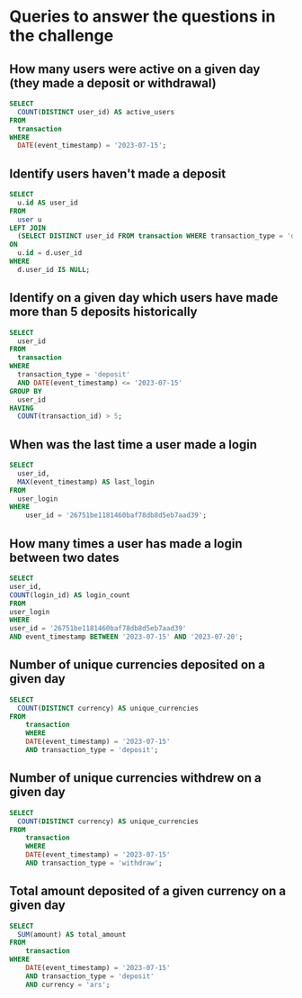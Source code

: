 # Queries to answer the questions in the challenge

## How many users were active on a given day (they made a deposit or withdrawal)

```sql
SELECT
  COUNT(DISTINCT user_id) AS active_users
FROM
  transaction
WHERE
  DATE(event_timestamp) = '2023-07-15';
```

## Identify users haven't made a deposit

```sql
SELECT
  u.id AS user_id
FROM
  user u
LEFT JOIN
  (SELECT DISTINCT user_id FROM transaction WHERE transaction_type = 'deposit') d
ON
  u.id = d.user_id
WHERE
  d.user_id IS NULL;
```

## Identify on a given day which users have made more than 5 deposits historically

```sql
SELECT
  user_id
FROM
  transaction
WHERE
  transaction_type = 'deposit'
  AND DATE(event_timestamp) <= '2023-07-15'
GROUP BY
  user_id
HAVING
  COUNT(transaction_id) > 5;
```

## When was the last time a user made a login

```sql
SELECT
  user_id,
  MAX(event_timestamp) AS last_login
FROM
  user_login
WHERE
    user_id = '26751be1181460baf78db8d5eb7aad39';
```

## How many times a user has made a login between two dates

```sql
SELECT
user_id,
COUNT(login_id) AS login_count
FROM
user_login
WHERE
user_id = '26751be1181460baf78db8d5eb7aad39'
AND event_timestamp BETWEEN '2023-07-15' AND '2023-07-20';
```

## Number of unique currencies deposited on a given day

```sql
SELECT
  COUNT(DISTINCT currency) AS unique_currencies
FROM
    transaction
    WHERE
    DATE(event_timestamp) = '2023-07-15'
    AND transaction_type = 'deposit';
```

## Number of unique currencies withdrew on a given day

```sql
SELECT
  COUNT(DISTINCT currency) AS unique_currencies
FROM
    transaction
    WHERE
    DATE(event_timestamp) = '2023-07-15'
    AND transaction_type = 'withdraw';
```

## Total amount deposited of a given currency on a given day

```sql
SELECT
  SUM(amount) AS total_amount
FROM
    transaction
WHERE
    DATE(event_timestamp) = '2023-07-15'
    AND transaction_type = 'deposit'
    AND currency = 'ars';
```
